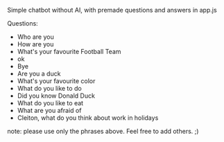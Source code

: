 Simple chatbot without AI, with premade questions and answers in app.js 

Questions: 

- Who are you
- How are you
- What's your favourite Football Team
- ok
- Bye
- Are you a duck
- What's your favourite color
- What do you like to do
- Did you know Donald Duck
- What do you like to eat
- What are you afraid of
- Cleiton, what do you think about work in holidays

note: please use only the phrases above. Feel free to add others. ;) 
